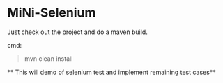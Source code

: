 MiNi-Selenium
=============

Just check out the project and do a maven build.

cmd:
>mvn clean install

** This will demo of selenium test and implement remaining test cases**
